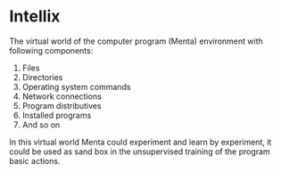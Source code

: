 # Intellix
The virtual world of the computer program (Menta) environment with following components:

 1. Files
 1. Directories
 1. Operating system commands
 1. Network connections
 1. Program distributives
 1. Installed programs
 1. And so on

In this virtual world Menta could experiment and learn by experiment, it could be used as sand box in the unsupervised training of the program basic actions.